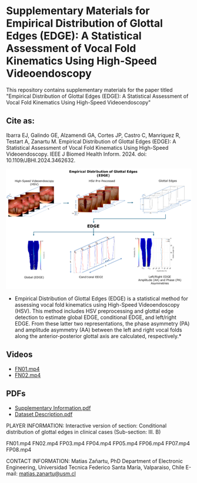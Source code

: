 # Supplementary Materials for Empirical Distribution of Glottal Edges (EDGE): A Statistical Assessment of Vocal Fold Kinematics Using High-Speed Videoendoscopy


This repository contains supplementary materials for the paper titled "Empirical Distribution of Glottal Edges (EDGE): A Statistical Assessment of Vocal Fold Kinematics Using High-Speed Videoendoscopy"
## Cite as:
Ibarra EJ, Galindo GE, Alzamendi GA, Cortes JP, Castro C, Manriquez R, Testart A, Zanartu M. Empirical Distribution of Glottal Edges (EDGE): A Statistical Assessment of Vocal Fold Kinematics Using High-Speed Videoendoscopy. IEEE J Biomed Health Inform. 2024. doi: 10.1109/JBHI.2024.3462632.


![Figure 1: Grafical Abstract](Grafical_Abstract_EDGE.png)
* Empirical Distribution of Glottal Edges (EDGE) is a statistical method for assessing vocal fold
kinematics using High-Speed Videoendoscopy (HSV). This method includes HSV preprocessing
and glottal edge detection to estimate global EDGE, conditional EDGE, and left/right EDGE. From
these latter two representations, the phase asymmetry (PA) and amplitude asymmetry (AA)
between the left and right vocal folds along the anterior-posterior glottal axis are calculated,
respectively.*

## Videos

- [FN01.mp4](link-to-video1)
- [FN02.mp4](link-to-video2)

## PDFs

- [Supplementary Information.pdf](link-to-pdf)
- [Dataset Description.pdf](link-to-pdf)



PLAYER INFORMATION: 
Interactive version of section:
Conditional distribution of glottal edges in clinical cases
(Sub-section: III. B)


FN01.mp4
FN02.mp4
FP03.mp4
FP04.mp4
FP05.mp4
FP06.mp4
FP07.mp4
FP08.mp4


CONTACT INFORMATION:
Matias Zañartu, PhD
Department of Electronic Engineering,
Universidad Tecnica Federico Santa María, 
Valparaiso, Chile
E-mail: matias.zanartu@usm.cl

